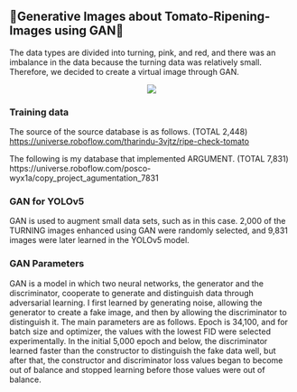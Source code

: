 ## 🍅Generative Images about Tomato-Ripening-Images using GAN🍅
The data types are divided into turning, pink, and red, and there was an imbalance in the data because the turning data was relatively small. Therefore, we decided to create a virtual image through GAN.

<p align="center">
<img src="https://github.com/chaninjung/tomato-ripening-GAN/assets/156671303/25c71224-e2fd-4893-9a7e-a93a15435981.gif">
</p>
</p>

### Training data
The source of the source database is as follows. (TOTAL 2,448)
https://universe.roboflow.com/tharindu-3vjtz/ripe-check-tomato
</p>
The following is my database that implemented ARGUMENT. (TOTAL 7,831)
https://universe.roboflow.com/posco-wyx1a/copy_project_agumentation_7831

</p>

### GAN for YOLOv5
GAN is used to augment small data sets, such as in this case.
2,000 of the TURNING images enhanced using GAN were randomly selected, and 9,831 images were later learned in the YOLOv5 model.

</p>

### GAN Parameters
GAN is a model in which two neural networks, the generator and the discriminator, cooperate to generate and distinguish data through adversarial learning. I first learned by generating noise, allowing the generator to create a fake image, and then by allowing the discriminator to distinguish it.
The main parameters are as follows. Epoch is 34,100, and for batch size and optimizer, the values with the lowest FID were selected experimentally.
In the initial 5,000 epoch and below, the discriminator learned faster than the constructor to distinguish the fake data well, but after that, the constructor and discriminator loss values began to become out of balance and stopped learning before those values were out of balance.
